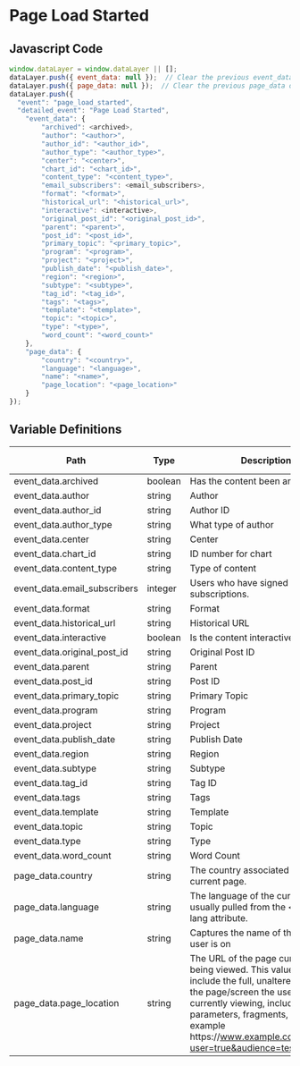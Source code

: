 # Page Load Started

### 

## Javascript Code
```js
window.dataLayer = window.dataLayer || [];
dataLayer.push({ event_data: null });  // Clear the previous event_data object.
dataLayer.push({ page_data: null });  // Clear the previous page_data object.
dataLayer.push({
  "event": "page_load_started",
  "detailed_event": "Page Load Started",
    "event_data": {
        "archived": <archived>,
        "author": "<author>",
        "author_id": "<author_id>",
        "author_type": "<author_type>",
        "center": "<center>",
        "chart_id": "<chart_id>",
        "content_type": "<content_type>",
        "email_subscribers": <email_subscribers>,
        "format": "<format>",
        "historical_url": "<historical_url>",
        "interactive": <interactive>,
        "original_post_id": "<original_post_id>",
        "parent": "<parent>",
        "post_id": "<post_id>",
        "primary_topic": "<primary_topic>",
        "program": "<program>",
        "project": "<project>",
        "publish_date": "<publish_date>",
        "region": "<region>",
        "subtype": "<subtype>",
        "tag_id": "<tag_id>",
        "tags": "<tags>",
        "template": "<template>",
        "topic": "<topic>",
        "type": "<type>",
        "word_count": "<word_count>"
    },
    "page_data": {
        "country": "<country>",
        "language": "<language>",
        "name": "<name>",
        "page_location": "<page_location>"
    }
});
```

## Variable Definitions

|Path|Type|Description|Example|Pattern|Min Length|Max Length|Minimum|Maximum|Multiple Of|
| --- | --- | --- | --- | --- | --- | --- | --- | --- | --- |
|event_data.archived|boolean|Has the content been archived||||||||
|event_data.author|string|Author||||||||
|event_data.author_id|string|Author ID||||||||
|event_data.author_type|string|What type of author||||||||
|event_data.center|string|Center||||||||
|event_data.chart_id|string|ID number for chart||||||||
|event_data.content_type|string|Type of content||||||||
|event_data.email_subscribers|integer|Users who have signed up for email subscriptions.||||||||
|event_data.format|string|Format||||||||
|event_data.historical_url|string|Historical URL||||||||
|event_data.interactive|boolean|Is the content interactive or not.||||||||
|event_data.original_post_id|string|Original Post ID||||||||
|event_data.parent|string|Parent||||||||
|event_data.post_id|string|Post ID||||||||
|event_data.primary_topic|string|Primary Topic||||||||
|event_data.program|string|Program||||||||
|event_data.project|string|Project||||||||
|event_data.publish_date|string|Publish Date||||||||
|event_data.region|string|Region||||||||
|event_data.subtype|string|Subtype||||||||
|event_data.tag_id|string|Tag ID||||||||
|event_data.tags|string|Tags||||||||
|event_data.template|string|Template||||||||
|event_data.topic|string|Topic||||||||
|event_data.type|string|Type||||||||
|event_data.word_count|string|Word Count||||||||
|page_data.country|string|The country associated with the current page.|US, CA, FR, UK|||||||
|page_data.language|string|The language of the current page, usually pulled from the &lt;html&gt; tag lang attribute.|en-us, en-gb, ch-cn, fr-ca, fr-fr|||||||
|page_data.name|string|Captures the name of the page the user is on|product - XYZ123, Mens - Tops - Sweaters, Order Confirmation|||||||
|page_data.page_location|string|The URL of the page currently being viewed. This value will include the full, unaltered URL of the page\/screen the user is currently viewing, including query parameters, fragments, etc., for example https:\/\/www.example.com\/home?user=true&audience=test\#aboutus.|https:\/\/www.example.com\/home?user=true&audience=test\#aboutus|||||||




